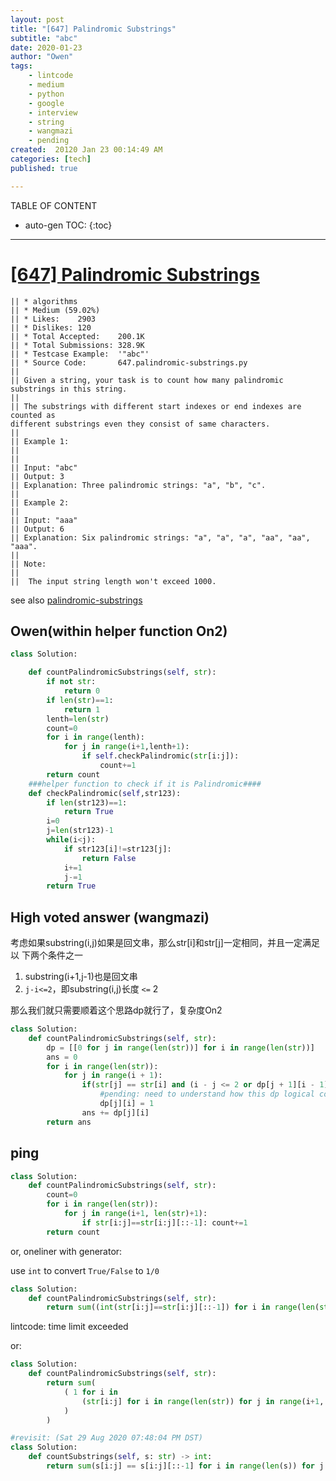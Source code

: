 ```yaml
---
layout: post
title: "[647] Palindromic Substrings"
subtitle: "abc"
date: 2020-01-23
author: "Owen"
tags: 
    - lintcode
    - medium
    - python
    - google
    - interview
    - string
    - wangmazi
    - pending
created:  20120 Jan 23 00:14:49 AM
categories: [tech]
published: true

---
```



TABLE OF CONTENT

* auto-gen TOC:
{:toc}

- - -

# [[647] Palindromic Substrings](https://leetcode.com/problems/palindromic-substrings/description/)

    || * algorithms
    || * Medium (59.02%)
    || * Likes:    2903
    || * Dislikes: 120
    || * Total Accepted:    200.1K
    || * Total Submissions: 328.9K
    || * Testcase Example:  '"abc"'
    || * Source Code:       647.palindromic-substrings.py
    || 
    || Given a string, your task is to count how many palindromic substrings in this string.
    || 
    || The substrings with different start indexes or end indexes are counted as
    different substrings even they consist of same characters.
    || 
    || Example 1:
    || 
    || 
    || Input: "abc"
    || Output: 3
    || Explanation: Three palindromic strings: "a", "b", "c".
    || 
    || Example 2:
    || 
    || Input: "aaa"
    || Output: 6
    || Explanation: Six palindromic strings: "a", "a", "a", "aa", "aa", "aaa".
    || 
    || Note:
    || 
    || 	The input string length won't exceed 1000.

see also [palindromic-substrings](https://www.lintcode.com/problem/palindromic-substrings/description)

## Owen(within helper function On2)

```python
class Solution:

    def countPalindromicSubstrings(self, str):
        if not str:
            return 0
        if len(str)==1:
            return 1
        lenth=len(str)
        count=0
        for i in range(lenth):
            for j in range(i+1,lenth+1):
                if self.checkPalindromic(str[i:j]):
                    count+=1
        return count
    ###helper function to check if it is Palindromic####
    def checkPalindromic(self,str123):
        if len(str123)==1:
            return True
        i=0
        j=len(str123)-1
        while(i<j):
            if str123[i]!=str123[j]:
                return False
            i+=1
            j-=1
        return True
```

## High voted answer (wangmazi)

考虑如果substring(i,j)如果是回文串，那么str[i]和str[j]一定相同，并且一定满足以
下两个条件之一

1. substring(i+1,j-1)也是回文串
2. `j-i<=2`，即substring(i,j)长度 `<=` 2

那么我们就只需要顺着这个思路dp就行了，复杂度On2

```python
class Solution:
    def countPalindromicSubstrings(self, str):
        dp = [[0 for j in range(len(str))] for i in range(len(str))]
        ans = 0
        for i in range(len(str)):
            for j in range(i + 1):
                if(str[j] == str[i] and (i - j <= 2 or dp[j + 1][i - 1] == 1)):
                    #pending: need to understand how this dp logical comes from 
                    dp[j][i] = 1
                ans += dp[j][i]
        return ans
```

## ping

```python
class Solution:
    def countPalindromicSubstrings(self, str):
        count=0
        for i in range(len(str)):
            for j in range(i+1, len(str)+1):
                if str[i:j]==str[i:j][::-1]: count+=1
        return count
```

or, oneliner with generator:

use `int` to convert `True/False` to `1/0`

```python
class Solution:
    def countPalindromicSubstrings(self, str):
        return sum((int(str[i:j]==str[i:j][::-1]) for i in range(len(str)) for j in range(i+1, len(str)+1)))
```

lintcode: time limit exceeded

or:

```python
class Solution:
    def countPalindromicSubstrings(self, str):
        return sum( 
            ( 1 for i in 
                (str[i:j] for i in range(len(str)) for j in range(i+1, len(str)+1)) if i==i[::-1]
            )
        )
```


```python
#revisit: (Sat 29 Aug 2020 07:48:04 PM DST)
class Solution:
    def countSubstrings(self, s: str) -> int:
        return sum(s[i:j] == s[i:j][::-1] for i in range(len(s)) for j in range(i+1, len(s)+1))
```
